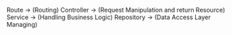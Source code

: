 Route -> (Routing)
Controller -> (Request Manipulation and return Resource)
Service -> (Handling Business Logic)
Repository -> (Data Access Layer Managing)
